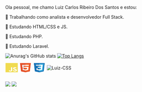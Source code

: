 Ola pessoal, me chamo Luiz Carlos Ribeiro Dos Santos e estou:

🔭 Trabalhando como analista e desenvolvedor Full Stack.

🌱 Estudando HTML/CSS e JS.

🌱 Estudando PHP.

🌱 Estudando Laravel.


![Anurag's GitHub stats](https://github-readme-stats.vercel.app/api?username=LuizCarlosrsantos&show_icons=true&theme=tokyonight)
[![Top Langs](https://github-readme-stats.vercel.app/api/top-langs/?username=LuizCarlosrsantos&layout=compact&theme=tokyonight)](https://github.com/LuizCarlosrsantos/github-readme-stats)

<div>
  <img align="center" alt="Luiz-Js"   height="30" width="40" src="https://raw.githubusercontent.com/devicons/devicon/master/icons/javascript/javascript-plain.svg">
  <img align="center" alt="Luiz-HTML" height="30" width="40" src="https://raw.githubusercontent.com/devicons/devicon/master/icons/html5/html5-original.svg">
  <img align="center" alt="Luiz-CSS"  height="30" width="40" src="https://raw.githubusercontent.com/devicons/devicon/master/icons/css3/css3-original.svg">
  <img align="center" alt="Luiz-CSS"  height="30" width="40" src="https://avatars.githubusercontent.com/u/6099585?s=280&v=4">
</div>

##

  <a href = "mailto:luizcarlos.goioere@gmail.com"><img src="https://img.shields.io/badge/-Gmail-%23333?style=for-the-badge&logo=gmail&logoColor=white" target="_blank"></a>
  <a href="https://www.linkedin.com/in/luiz-carlos-r-santos-698a16189" target="_blank"><img src="https://img.shields.io/badge/-LinkedIn-%230077B5?style=for-the-badge&logo=linkedin&logoColor=white" target="_blank"></a>
  
<!--
**LuizCarlosrsantos/LuizCarlosrsantos** is a ✨ _special_ ✨ repository because its `README.md` (this file) appears on your GitHub profile.

Here are some ideas to get you started:

- 🔭 I’m currently working on ...
- 🌱 I’m currently learning ...
- 👯 I’m looking to collaborate on ...
- 🤔 I’m looking for help with ...
- 💬 Ask me about ...
- 📫 How to reach me: ...
- 😄 Pronouns: ...
- ⚡ Fun fact: ...
-->
